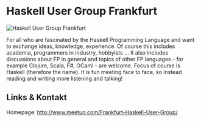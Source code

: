 # Haskell User Group Frankfurt
![Haskell User Group Frankfurt](./haskell.logo.png)

For all who are fascinated by the Haskell Programming Language and want to exchange ideas, knowledge,
experience. Of course this includes academia, programmers in industry, hobbyists ... It also includes
discussions about FP in general and topics of other FP languages - for example Clojure, Scala, F#, OCaml - are
welcome. Focus of course is Haskell (therefore the name). It is fun meeting face to face, so instead reading and
writing more listening and talking!


## Links &amp; Kontakt

Homepage: <http://www.meetup.com/Frankfurt-Haskell-User-Group/>










